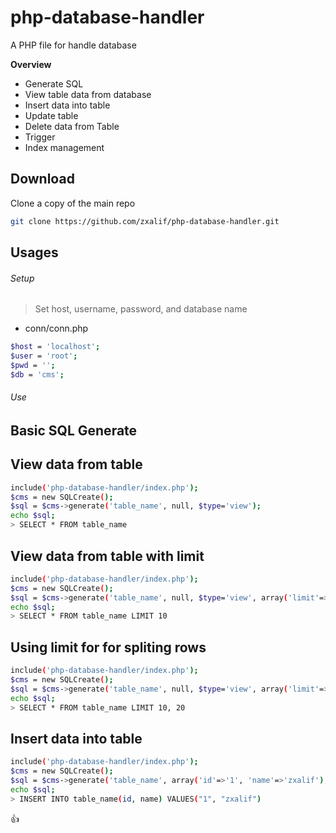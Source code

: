 # php-database-handler
A PHP file for handle database

**Overview**
- Generate SQL
- View table data from database
- Insert data into table
- Update table
- Delete data from Table
- Trigger
- Index management

Download
---------
Clone a copy of the main repo
```bash
git clone https://github.com/zxalif/php-database-handler.git
```

Usages
-------
###### Setup

> Set host, username, password, and database name
- conn/conn.php
```bash
$host = 'localhost';
$user = 'root';
$pwd = '';
$db = 'cms';
```

###### Use
**Basic SQL Generate**
----------------------
View data from table
----------------------
```bash
include('php-database-handler/index.php');
$cms = new SQLCreate();
$sql = $cms->generate('table_name', null, $type='view');
echo $sql;
> SELECT * FROM table_name
```

View data from table with limit
-------------------------------
```bash
include('php-database-handler/index.php');
$cms = new SQLCreate();
$sql = $cms->generate('table_name', null, $type='view', array('limit'=>10));
echo $sql;
> SELECT * FROM table_name LIMIT 10
```

Using limit for for spliting rows
---------------------------------
```bash
include('php-database-handler/index.php');
$cms = new SQLCreate();
$sql = $cms->generate('table_name', null, $type='view', array('limit'=>array(10, 20)));
echo $sql;
> SELECT * FROM table_name LIMIT 10, 20
```

Insert data into table
-----------------------
```bash
include('php-database-handler/index.php');
$cms = new SQLCreate();
$sql = $cms->generate('table_name', array('id'=>'1', 'name'=>'zxalif'), $type='insert');
echo $sql;
> INSERT INTO table_name(id, name) VALUES("1", "zxalif")
```
:+1: